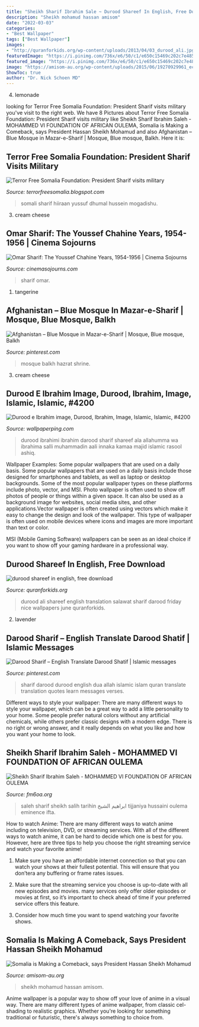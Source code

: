 ```yaml
---
title: "Sheikh Sharif Ibrahim Sale ~ Durood Shareef In English, Free Download"
description: "Sheikh mohamud hassan amisom"
date: "2022-03-03"
categories:
- "Best Wallpaper"
tags: ["Best Wallpaper"]
images:
- "http://quranforkids.org/wp-content/uploads/2013/04/03_durood_ali.jpg"
featuredImage: "https://i.pinimg.com/736x/e6/50/c1/e650c15469c202c7e485207e5ef75a27--info.jpg"
featured_image: "https://i.pinimg.com/736x/e6/50/c1/e650c15469c202c7e485207e5ef75a27--info.jpg"
image: "https://amisom-au.org/wp-content/uploads/2015/06/19270929961_ec4178e692_z.jpg"
ShowToc: true
author: "Dr. Nick Schoen MD"
---
```



4. lemonade 

	

		
looking for Terror Free Somalia Foundation: President Sharif visits military you've visit to the right web. We have 8 Pictures about Terror Free Somalia Foundation: President Sharif visits military like Sheikh Sharif Ibrahim Saleh - MOHAMMED VI FOUNDATION OF AFRICAN OULEMA, Somalia is Making a Comeback, says President Hassan Sheikh Mohamud and also Afghanistan – Blue Mosque in Mazar-e-Sharif | Mosque, Blue mosque, Balkh. Here it is:
		
    
## Terror Free Somalia Foundation: President Sharif Visits Military

<img loading=lazy src="https://lh3.googleusercontent.com/proxy/e3vOs3mm7FC9g0TLInoxgCEbih4JrWwSVKXHDJqm6mfyhtyRm6Z4ag_UMjjM_2Rf3LJz6pufUuZjlDPNnpzGKeP9kOs4j7EQoZvIUbQ=s0-d" onerror="this.onerror=null;this.src='https://tse1.mm.bing.net/th?id=OIP.v9JgaqI2HSy9ycbrTi1GlQHaFj&amp;pid=15.1';" alt="Terror Free Somalia Foundation: President Sharif visits military">

_Source: terrorfreesomalia.blogspot.com_

>somali sharif hiiraan yussuf dhumal hussein mogadishu. 

	

3. cream cheese 

    
## Omar Sharif: The Youssef Chahine Years, 1954-1956 | Cinema Sojourns

<img loading=lazy src="https://jeffstafford76.files.wordpress.com/2020/08/sharif-with-cigarette-hamamah.jpeg" onerror="this.onerror=null;this.src='https://tse4.mm.bing.net/th?id=OIP.GCzDFs6rb6hgOruAPlav-wHaGD&amp;pid=15.1';" alt="Omar Sharif: The Youssef Chahine Years, 1954-1956 | Cinema Sojourns">

_Source: cinemasojourns.com_

>sharif omar. 

	

1. tangerine 

    
## Afghanistan – Blue Mosque In Mazar-e-Sharif | Mosque, Blue Mosque, Balkh

<img loading=lazy src="https://i.pinimg.com/originals/e7/af/ff/e7affff985eae6187998a00eb40f0eea.jpg" onerror="this.onerror=null;this.src='https://tse4.mm.bing.net/th?id=OIP.X6eLgj3JzqKcx38nThQ54gHaEW&amp;pid=15.1';" alt="Afghanistan – Blue Mosque in Mazar-e-Sharif | Mosque, Blue mosque, Balkh">

_Source: pinterest.com_

>mosque balkh hazrat shrine. 

	

3. cream cheese 

    
## Durood E Ibrahim Image, Durood, Ibrahim, Image, Islamic, Islamic, #4200

<img loading=lazy src="http://wallpaperping.com/wp-content/uploads/2019/02/durood-e-ibrahimi.gif" onerror="this.onerror=null;this.src='https://tse4.mm.bing.net/th?id=OIP.92OZlUJ-t1tGk6sxkXWIPgAAAA&amp;pid=15.1';" alt="Durood e Ibrahim image, Durood, Ibrahim, Image, Islamic, Islamic, #4200">

_Source: wallpaperping.com_

>durood ibrahimi ibrahim darood sharif shareef ala allahumma wa ibrahima salli muhammadin aali innaka kamaa majid islamic rasool ashiq. 

	

Wallpaper Examples: Some popular wallpapers that are used on a daily basis.
Some popular wallpapers that are used on a daily basis include those designed for smartphones and tablets, as well as laptop or desktop backgrounds. Some of the most popular wallpaper types on these platforms include photo, vector, and MSI. 
Photo wallpaper is often used to show off photos of people or things within a given space. It can also be used as a background image for websites, social media sites, and other applications.Vector wallpaper is often created using vectors which make it easy to change the design and look of the wallpaper. This type of wallpaper is often used on mobile devices where icons and images are more important than text or color. 

MSI (Mobile Gaming Software) wallpapers can be seen as an ideal choice if you want to show off your gaming hardware in a professional way.

    
## Durood Shareef In English, Free Download

<img loading=lazy src="http://quranforkids.org/wp-content/uploads/2013/04/03_durood_ali.jpg" onerror="this.onerror=null;this.src='https://tse4.mm.bing.net/th?id=OIP.h1WGWPUCZNy6AZBdN11kyAHaGu&amp;pid=15.1';" alt="durood shareef in english, free download">

_Source: quranforkids.org_

>durood ali shareef english translation salawat sharif darood friday nice wallpapers june quranforkids. 

	

2. lavender 

    
## Darood Sharif – English Translate Darood Shatif | Islamic Messages

<img loading=lazy src="https://i.pinimg.com/736x/e6/50/c1/e650c15469c202c7e485207e5ef75a27--info.jpg" onerror="this.onerror=null;this.src='https://tse2.mm.bing.net/th?id=OIP.8J_bKHkIwvi_iNWaMaD6EQHaLE&amp;pid=15.1';" alt="Darood Sharif – English Translate Darood Shatif | Islamic messages">

_Source: pinterest.com_

>sharif darood durood english dua allah islamic islam quran translate translation quotes learn messages verses. 

	

Different ways to style your wallpaper:
There are many different ways to style your wallpaper, which can be a great way to add a little personality to your home. Some people prefer natural colors without any artificial chemicals, while others prefer classic designs with a modern edge. There is no right or wrong answer, and it really depends on what you like and how you want your home to look.

    
## Sheikh Sharif Ibrahim Saleh - MOHAMMED VI FOUNDATION OF AFRICAN OULEMA

<img loading=lazy src="http://www.fm6oa.org/wp-content/uploads/2019/04/1555084281-SH.H5-1.jpg" onerror="this.onerror=null;this.src='https://tse2.mm.bing.net/th?id=OIP.5MhejXpKrESRG14kpQ1xLAHaHa&amp;pid=15.1';" alt="Sheikh Sharif Ibrahim Saleh - MOHAMMED VI FOUNDATION OF AFRICAN OULEMA">

_Source: fm6oa.org_

>saleh sharif sheikh salih tarihin ابراهيم الشيخ tijjaniya hussaini oulema eminence ifta. 

	

How to watch Anime: There are many different ways to watch anime including on television, DVD, or streaming services.
With all of the different ways to watch anime, it can be hard to decide which one is best for you. However, here are three tips to help you choose the right streaming service and watch your favorite anime!
1. Make sure you have an affordable internet connection so that you can watch your shows at their fullest potential. This will ensure that you don’tera any buffering or frame rates issues.

2. Make sure that the streaming service you choose is up-to-date with all new episodes and movies. many services only offer older episodes or movies at first, so it’s important to check ahead of time if your preferred service offers this feature.

3. Consider how much time you want to spend watching your favorite shows.

    
## Somalia Is Making A Comeback, Says President Hassan Sheikh Mohamud

<img loading=lazy src="https://amisom-au.org/wp-content/uploads/2015/06/19270929961_ec4178e692_z.jpg" onerror="this.onerror=null;this.src='https://tse4.mm.bing.net/th?id=OIP.yb9dkIeK1uBzAX7aObIW4gHaE7&amp;pid=15.1';" alt="Somalia is Making a Comeback, says President Hassan Sheikh Mohamud">

_Source: amisom-au.org_

>sheikh mohamud hassan amisom. 

	

Anime wallpaper is a popular way to show off your love of anime in a visual way. There are many different types of anime wallpaper, from classic cel-shading to realistic graphics. Whether you're looking for something traditional or futuristic, there's always something to choice from.

